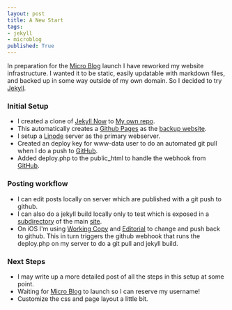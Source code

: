 ```yaml
---
layout: post
title: A New Start
tags: 
- jekyll
- microblog
published: True
---
```


In preparation for the [Micro Blog](https://micro.blog/) launch I have reworked my website infrastructure.  I wanted it to be static, easily updatable with markdown files, and backed up in some way outside of my own domain.  So I decided to try [Jekyll](https://jekyllrb.com).

### Initial Setup

- I created a clone of [Jekyll Now](https://github.com/barryclark/jekyll-now) to [My own repo](https://github.com/jamiejenkins/jamiejenkins.github.io).
- This automatically creates a [Github Pages](https://pages.github.com/)  as the [backup website](https://jamiejenkins.github.io/).
- I setup a [Linode](https://linode.com) server as the primary webserver.
- Created an deploy key for www-data user to do an automated git pull when I do a push to [GitHub](https://github.com).
- Added deploy.php to the public_html to handle the webhook from [GitHub](https://github.com).

### Posting workflow

- I can edit posts locally on server which are published with a git push to github.
- I can also do a jekyll build locally only to test which is exposed in a [subdirectory](https://jamiejenkins.com/local/) of the main [site](https://jamiejenkins.com).
- On iOS I'm using [Working Copy](https://workingcopyapp.com) and [Editorial](http://omz-software.com/editorial/) to change and push back to github.
  This in turn triggers the github webhook that runs the deploy.php on my server to do a git pull and jekyll build.
 
### Next Steps

- I may write up a more detailed post of all the steps in this setup at some point.
- Waiting for [Micro Blog](https://micro.blog) to launch so I can reserve my username!
- Customize the css and page layout a little bit.
